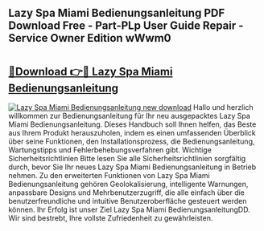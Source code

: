 ## Lazy Spa Miami Bedienungsanleitung PDF Download Free - Part-PLp User Guide Repair - Service Owner Edition wWwm0

# <h2><a href="http://df3pyo3.blite.top/?on=Lazy+Spa+Miami+Bedienungsanleitung">🔗Download 👉🔴 Lazy Spa Miami Bedienungsanleitung</a></h2>

[![Lazy Spa Miami Bedienungsanleitung new download](https://i.imgur.com/lujVjoI.png)](http://df3pyo3.blite.top/?on=Lazy+Spa+Miami+Bedienungsanleitung)
Hallo und herzlich willkommen zur Bedienungsanleitung für Ihr neu ausgepacktes Lazy Spa Miami Bedienungsanleitung. Dieses Handbuch soll Ihnen helfen, das Beste aus Ihrem Produkt herauszuholen, indem es einen umfassenden Überblick über seine Funktionen, den Installationsprozess, die Bedienungsanleitung, Wartungstipps und Fehlerbehebungsverfahren gibt. Wichtige Sicherheitsrichtlinien Bitte lesen Sie alle Sicherheitsrichtlinien sorgfältig durch, bevor Sie Ihr neues Lazy Spa Miami Bedienungsanleitung in Betrieb nehmen. Zu den erweiterten Funktionen von Lazy Spa Miami Bedienungsanleitung gehören Geolokalisierung, intelligente Warnungen, anpassbare Designs und Mehrbenutzerzugriff, die alle einfach über die benutzerfreundliche und intuitive Benutzeroberfläche gesteuert werden können. Ihr Erfolg ist unser Ziel Lazy Spa Miami BedienungsanleitungDD. Wir sind bestrebt, Ihre vollste Zufriedenheit zu gewährleisten.
